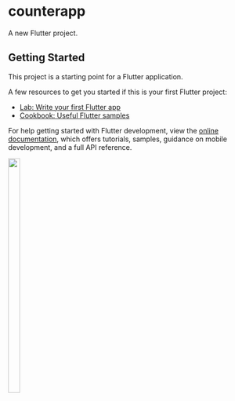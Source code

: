 # counterapp

A new Flutter project.

## Getting Started

This project is a starting point for a Flutter application.

A few resources to get you started if this is your first Flutter project:

- [Lab: Write your first Flutter app](https://docs.flutter.dev/get-started/codelab)
- [Cookbook: Useful Flutter samples](https://docs.flutter.dev/cookbook)

For help getting started with Flutter development, view the
[online documentation](https://docs.flutter.dev/), which offers tutorials,
samples, guidance on mobile development, and a full API reference.




<p float="center">

<img src="https://user-images.githubusercontent.com/116253924/222061198-6f31bb39-7a5f-4ba1-a8ff-2aa9200fdc5e.png" width=22% height=35%>


</p> 


